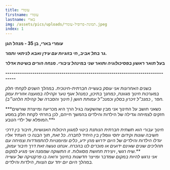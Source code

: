 ```yaml
---
title: עומרי
firstname: עומרי
lastname: בארי
img: /assets/pics/uploads/תמונת-פרופיל-עומרי.jpeg
index: 1
---
```

**עומרי בארי, בן 35 - מנהל הגן** 

 ***גר בתל אביב, חי בזוגיות עם עידן ואבא לניתאי ותמר.***

**בעל *תואר ראשון בפסיכולוגיה ותואר שני במינהל ציבורי. מנחה הורים בשיטת אדלר***

**\---------------------------------------------------------------------------------**

*בשנים האחרונות אני עוסק בעשייה חברתית-חינוכית. במהלך השנים לקחתי חלק במערכות חינוך מגוונת, כמחנך בתיכון, כמנהל אגף נוער וקהילה במועצה אזורית עמק חפר , כמנכ"ל זיכרון בסלון וכמנכ״ל עמותת חושן ( חינוך והסברה של קהילת הלהט״ב).*

***כשאני חושב על החינוך אני מבין שהשקעה בגיל הרך היא מכריעה ומייצרת שורשים חזקים לצמיחה וגדילה של הילדות והילדים בהמשך חייהם, לכן בחרתי לקחת חלק במסע המופלא של ילדי הטבע.***ֿ

*חינוך עבורי הוא תשתית חברתית הנותנת ביטוי למגוון היכולות האנושיות, חיבור בין דרכי חשיבה שונות וקידום יחסי גומלין בין היחיד לחברה. כל זאת, תוך הבנה כי העתיד אליו יגדלו הילדות והילדים של היום ידרוש מהן ידע, כלים ומיומנויות להתמודדות וצמיחה עם תהליכים שונים שאינם ידועים או מוכרים לנו בהכרח. אנחנו נעשה זאת דרך חיבור עמוק, שיח רגשי, ויצירת תחושת מסוגלות. זו התשוקה שממנה אני מגיע למקום.\*\*\
אני נרגש להיות  במקום שמדבר ומייצר חדשנות בחינוך ורואה בו פרקטיקה של עשייה במהלך היום יום יחד עם הצוות, הילדות והילדים.*